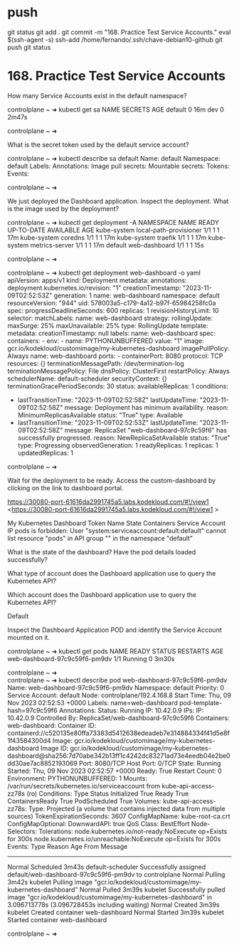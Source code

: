 

# #################################################################################################################################################
# #################################################################################################################################################
# #################################################################################################################################################
# #################################################################################################################################################
# #################################################################################################################################################
# push

git status
git add .
git commit -m "168. Practice Test Service Accounts."
eval $(ssh-agent -s)
ssh-add /home/fernando/.ssh/chave-debian10-github
git push
git status


# #################################################################################################################################################
# #################################################################################################################################################
# #################################################################################################################################################
# #################################################################################################################################################
# #################################################################################################################################################
# 168. Practice Test Service Accounts



How many Service Accounts exist in the default namespace?
                                

controlplane ~ ➜  kubectl get sa
NAME      SECRETS   AGE
default   0         16m
dev       0         2m47s

controlplane ~ ➜  








What is the secret token used by the default service account?



controlplane ~ ➜  kubectl describe sa default
Name:                default
Namespace:           default
Labels:              <none>
Annotations:         <none>
Image pull secrets:  <none>
Mountable secrets:   <none>
Tokens:              <none>
Events:              <none>

controlplane ~ ➜  













We just deployed the Dashboard application. Inspect the deployment. What is the image used by the deployment?


controlplane ~ ➜  kubectl get deployment -A
NAMESPACE     NAME                     READY   UP-TO-DATE   AVAILABLE   AGE
kube-system   local-path-provisioner   1/1     1            1           17m
kube-system   coredns                  1/1     1            1           17m
kube-system   traefik                  1/1     1            1           17m
kube-system   metrics-server           1/1     1            1           17m
default       web-dashboard            1/1     1            1           15s

controlplane ~ ➜  




controlplane ~ ➜  kubectl get deployment web-dashboard -o yaml
apiVersion: apps/v1
kind: Deployment
metadata:
  annotations:
    deployment.kubernetes.io/revision: "1"
  creationTimestamp: "2023-11-09T02:52:53Z"
  generation: 1
  name: web-dashboard
  namespace: default
  resourceVersion: "944"
  uid: 578003a5-c179-4a12-b97f-65984258fc0a
spec:
  progressDeadlineSeconds: 600
  replicas: 1
  revisionHistoryLimit: 10
  selector:
    matchLabels:
      name: web-dashboard
  strategy:
    rollingUpdate:
      maxSurge: 25%
      maxUnavailable: 25%
    type: RollingUpdate
  template:
    metadata:
      creationTimestamp: null
      labels:
        name: web-dashboard
    spec:
      containers:
      - env:
        - name: PYTHONUNBUFFERED
          value: "1"
        image: gcr.io/kodekloud/customimage/my-kubernetes-dashboard
        imagePullPolicy: Always
        name: web-dashboard
        ports:
        - containerPort: 8080
          protocol: TCP
        resources: {}
        terminationMessagePath: /dev/termination-log
        terminationMessagePolicy: File
      dnsPolicy: ClusterFirst
      restartPolicy: Always
      schedulerName: default-scheduler
      securityContext: {}
      terminationGracePeriodSeconds: 30
status:
  availableReplicas: 1
  conditions:
  - lastTransitionTime: "2023-11-09T02:52:58Z"
    lastUpdateTime: "2023-11-09T02:52:58Z"
    message: Deployment has minimum availability.
    reason: MinimumReplicasAvailable
    status: "True"
    type: Available
  - lastTransitionTime: "2023-11-09T02:52:53Z"
    lastUpdateTime: "2023-11-09T02:52:58Z"
    message: ReplicaSet "web-dashboard-97c9c59f6" has successfully progressed.
    reason: NewReplicaSetAvailable
    status: "True"
    type: Progressing
  observedGeneration: 1
  readyReplicas: 1
  replicas: 1
  updatedReplicas: 1

controlplane ~ ➜  











Wait for the deployment to be ready. Access the custom-dashboard by clicking on the link to dashboard portal.

https://30080-port-61616da2991745a5.labs.kodekloud.com/#!/view1 
<https://30080-port-61616da2991745a5.labs.kodekloud.com/#!/view1 >

My Kubernetes Dashboard
Token
Name 	State 	Containers 	Service Account 	IP
pods is forbidden: User "system:serviceaccount:default:default" cannot list resource "pods" in API group "" in the namespace "default" 





What is the state of the dashboard? Have the pod details loaded successfully?




What type of account does the Dashboard application use to query the Kubernetes API?






Which account does the Dashboard application use to query the Kubernetes API?

Default




Inspect the Dashboard Application POD and identify the Service Account mounted on it.


controlplane ~ ➜  kubectl get pods 
NAME                            READY   STATUS    RESTARTS   AGE
web-dashboard-97c9c59f6-pm9dv   1/1     Running   0          3m30s

controlplane ~ ➜  
controlplane ~ ➜  kubectl describe pod web-dashboard-97c9c59f6-pm9dv
Name:             web-dashboard-97c9c59f6-pm9dv
Namespace:        default
Priority:         0
Service Account:  default
Node:             controlplane/192.4.168.8
Start Time:       Thu, 09 Nov 2023 02:52:53 +0000
Labels:           name=web-dashboard
                  pod-template-hash=97c9c59f6
Annotations:      <none>
Status:           Running
IP:               10.42.0.9
IPs:
  IP:           10.42.0.9
Controlled By:  ReplicaSet/web-dashboard-97c9c59f6
Containers:
  web-dashboard:
    Container ID:   containerd://c520135e80ffa73383d5412638edeadeb7e314884334f41d5e8f1f43584300d4
    Image:          gcr.io/kodekloud/customimage/my-kubernetes-dashboard
    Image ID:       gcr.io/kodekloud/customimage/my-kubernetes-dashboard@sha256:7d70abe342b13ff1c4242dc83271ad73e4eedb04e2be0dd30ae7ac8852193069
    Port:           8080/TCP
    Host Port:      0/TCP
    State:          Running
      Started:      Thu, 09 Nov 2023 02:52:57 +0000
    Ready:          True
    Restart Count:  0
    Environment:
      PYTHONUNBUFFERED:  1
    Mounts:
      /var/run/secrets/kubernetes.io/serviceaccount from kube-api-access-zz78s (ro)
Conditions:
  Type              Status
  Initialized       True 
  Ready             True 
  ContainersReady   True 
  PodScheduled      True 
Volumes:
  kube-api-access-zz78s:
    Type:                    Projected (a volume that contains injected data from multiple sources)
    TokenExpirationSeconds:  3607
    ConfigMapName:           kube-root-ca.crt
    ConfigMapOptional:       <nil>
    DownwardAPI:             true
QoS Class:                   BestEffort
Node-Selectors:              <none>
Tolerations:                 node.kubernetes.io/not-ready:NoExecute op=Exists for 300s
                             node.kubernetes.io/unreachable:NoExecute op=Exists for 300s
Events:
  Type    Reason     Age    From               Message
  ----    ------     ----   ----               -------
  Normal  Scheduled  3m43s  default-scheduler  Successfully assigned default/web-dashboard-97c9c59f6-pm9dv to controlplane
  Normal  Pulling    3m42s  kubelet            Pulling image "gcr.io/kodekloud/customimage/my-kubernetes-dashboard"
  Normal  Pulled     3m39s  kubelet            Successfully pulled image "gcr.io/kodekloud/customimage/my-kubernetes-dashboard" in 3.096713778s (3.096728453s including waiting)
  Normal  Created    3m39s  kubelet            Created container web-dashboard
  Normal  Started    3m39s  kubelet            Started container web-dashboard

controlplane ~ ➜  